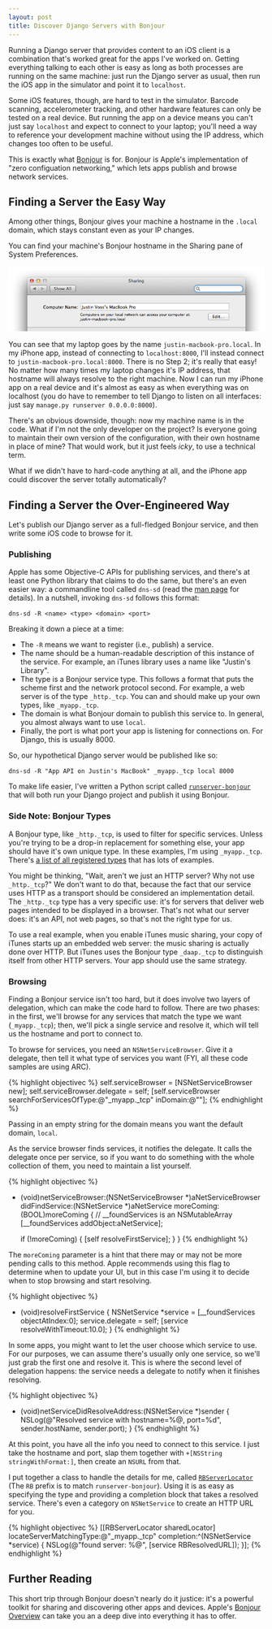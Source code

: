 ```yaml
---
layout: post
title: Discover Django Servers with Bonjour
---
```


Running a Django server that provides content to an iOS client is
a combination that's worked great for the apps I've worked on.
Getting everything talking to each other is easy as long as both
processes are running on the same machine: just run the Django server
as usual, then run the iOS app in the simulator and point it to `localhost`.

Some iOS features, though, are hard to test in the simulator.
Barcode scanning, accelerometer tracking, and other hardware features 
can only be tested on a real device. But running the app on a device
means you can't just say `localhost` and expect to connect to your laptop;
you'll need a way to reference your development machine without using the IP
address, which changes too often to be useful.

This is exactly what [Bonjour][bonjour-wiki] is for. Bonjour is Apple's
implementation of "zero configuation networking," which lets apps publish
and browse network services.


Finding a Server the Easy Way
-----------------------------

Among other things, Bonjour gives your machine a hostname in the `.local` 
domain, which stays constant even as your IP changes.

You can find your machine's Bonjour hostname in the Sharing pane of System Preferences. 

<div class="blockimage">
<img src="/static/post_assets/2011-12-12-sharing.png" alt="System Preferences - Sharing">
</div>

You can see that my laptop goes by the name `justin-macbook-pro.local`. In my iPhone app,
instead of connecting to `localhost:8000`, I'll instead connect to `justin-macbook-pro.local:8000`.
There is no Step 2; it's really that easy! No matter how many times my laptop changes
it's IP address, that hostname will always resolve to the right machine. Now I can run
my iPhone app on a real device and it's almost as easy as when everything was on localhost
(you do have to remember to tell Django to listen on all interfaces: just say
`manage.py runserver 0.0.0.0:8000`).

There's an obvious downside, though: now my machine name is in the code. What if
I'm not the only developer on the project? Is everyone going to maintain their own
version of the configuration, with their own hostname in place of mine?
That would work, but it just feels *icky*, to use a technical term.

What if we didn't have to hard-code anything at all, and the iPhone app
could discover the server totally automatically?


Finding a Server the Over-Engineered Way
----------------------------------------

Let's publish our Django server as a full-fledged Bonjour service, and
then write some iOS code to browse for it.

### Publishing

Apple has some Objective-C APIs for publishing services, and there's at least
one Python library that claims to do the same, but there's an even easier way:
a commandline tool called `dns-sd` (read the [man page][dns-sd-man] for details).
In a nutshell, invoking `dns-sd` follows this format:

    dns-sd -R <name> <type> <domain> <port>

Breaking it down a piece at a time:

* The `-R` means we want to register (i.e., publish) a service.
* The name should be a human-readable description of this instance of the service.
  For example, an iTunes library uses a name like "Justin's Library".
* The type is a Bonjour service type. This follows a format that puts the scheme
  first and the network protocol second. For example, a web server is of the type
  `_http._tcp`. You can and should make up your own types, like `_myapp._tcp`.
* The domain is what Bonjour domain to publish this service to. In general,
  you almost always want to use `local`.
* Finally, the port is what port your app is listening for connections on.
  For Django, this is usually 8000.

So, our hypothetical Django server would be published like so:

    dns-sd -R "App API on Justin's MacBook" _myapp._tcp local 8000
    
To make life easier, I've written a Python script called [`runserver-bonjour`][runserver-bonjour]
that will both run your Django project and publish it using Bonjour.

### Side Note: Bonjour Types

A Bonjour type, like `_http._tcp`, is used to filter for specific services.
Unless you're trying to be a drop-in replacement for something else, your app
should have it's own unique type. In these examples, I'm using `_myapp._tcp`.
There's [a list of all registered types][service-types] that has lots of examples.

You might be thinking, "Wait, aren't we just an HTTP server? Why not use `_http._tcp`?"
We don't want to do that, because the fact that our service uses HTTP as a transport 
should be considered an implementation detail. The `_http._tcp` type has a very specific use:
it's for servers that deliver web pages intended to be displayed in a browser.
That's not what our server does: it's an API, not web pages, so that's not the right type for us.

To use a real example, when you enable iTunes music sharing, your copy of iTunes
starts up an embedded web server: the music sharing is actually done over HTTP.
But iTunes uses the Bonjour type `_daap._tcp` to distinguish itself from other HTTP servers.
Your app should use the same strategy.

### Browsing

Finding a Bonjour service isn't too hard, but it does involve two layers
of delegation, which can make the code hard to follow. There are two phases:
in the first, we'll browse for any services that match the type we want (`_myapp._tcp`);
then, we'll pick a single service and resolve it, which will tell us the hostname
and port to connect to.

To browse for services, you need an `NSNetServiceBrowser`. Give it a delegate,
then tell it what type of services you want (FYI, all these code samples are using ARC).

{% highlight objectivec %}
self.serviceBrowser = [NSNetServiceBrowser new];
self.serviceBrowser.delegate = self;
[self.serviceBrowser searchForServicesOfType:@"_myapp._tcp" inDomain:@""];
{% endhighlight %}

Passing in an empty string for the domain means you want the default domain, `local`.

As the service browser finds services, it notifies the delegate. It calls
the delegate once per service, so if you want to do something with the whole
collection of them, you need to maintain a list yourself.

{% highlight objectivec %}
- (void)netServiceBrowser:(NSNetServiceBrowser *)aNetServiceBrowser 
           didFindService:(NSNetService *)aNetService 
               moreComing:(BOOL)moreComing
{
    // __foundServices is an NSMutableArray
    [__foundServices addObject:aNetService];
    
    if (!moreComing) {
        [self resolveFirstService];
    }
}
{% endhighlight %}

The `moreComing` parameter is a hint that there may or may not be more pending calls to this method.
Apple recommends using this flag to determine when to update your UI, but in this
case I'm using it to decide when to stop browsing and start resolving.

{% highlight objectivec %}
- (void)resolveFirstService
{
    NSNetService *service = [__foundServices objectAtIndex:0];
    service.delegate = self;
    [service resolveWithTimeout:10.0];
}
{% endhighlight %}

In some apps, you might want to let the user choose which service to use.
For our purposes, we can assume there's usually only one service, so
we'll just grab the first one and resolve it. This is where the second level
of delegation happens: the service needs a delegate to notify when it
finishes resolving.

{% highlight objectivec %}
- (void)netServiceDidResolveAddress:(NSNetService *)sender
{
    NSLog(@"Resolved service with hostname=%@, port=%d", sender.hostName, sender.port);
}
{% endhighlight %}

At this point, you have all the info you need to connect to this service.
I just take the hostname and port, slap them together with `+[NSString stringWithFormat:]`,
then create an `NSURL` from that.

I put together a class to handle the details for me, called [`RBServerLocator`][rbserverlocator]
(The `RB` prefix is to match `runserver-bonjour`). Using it is as easy as specifying
the type and providing a completion block that takes a resolved service.
There's even a category on `NSNetService` to create an HTTP URL for you.

{% highlight objectivec %}
[[RBServerLocator sharedLocator] locateServerMatchingType:@"_myapp._tcp"
                                               completion:^(NSNetService *service) {
                                                   NSLog(@"found server: %@", [service RBResolvedURL]);
                                               }];
{% endhighlight %}


Further Reading
---------------

This short trip through Bonjour doesn't nearly do it justice: it's
a powerful toolkit for sharing and discovering other apps and devices.
Apple's [Bonjour Overview][bonjour-adc] can take you an a deep dive
into everything it has to offer.


[bonjour-wiki]: http://en.wikipedia.org/wiki/Bonjour_(software)
[runserver-bonjour]: https://gist.github.com/1452921
[dns-sd-man]: http://developer.apple.com/library/mac/documentation/Darwin/Reference/Manpages/man1/dns-sd.1.html
[service-types]: http://www.dns-sd.org/ServiceTypes.html
[rbserverlocator]: https://gist.github.com/1465170
[bonjour-adc]: http://developer.apple.com/library/mac/documentation/Cocoa/Conceptual/NetServices/Introduction.html

